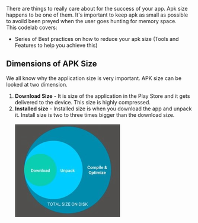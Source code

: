 There are things to really care about for the success of your app. Apk size happens to be one of them. It's important to keep apk as small as possible to avoild been preyed when the user goes hunting for memory space. <br>
This codelab covers:<br>
* Series of Best practices on how to reduce your apk size (Tools and Features to help you achieve this)

## Dimensions of APK Size
We all know why the application size is very important. APK size can be looked at two dimension. 
1. **Download Size** - It is size of the application in the Play Store and it gets delivered to the device. This size is highly compressed.
2. **Installed size** - Installed size is when you download the app and unpack it. Install size is two to three times bigger than the download size.<br/><br>
![](https://github.com/KingsMentor/codelab/blob/master/buildingsmallerapk/imgs/apk_dimensions.jpeg)

